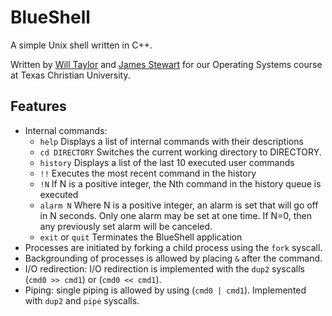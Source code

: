 # BlueShell
A simple Unix shell written in C++.

Written by [Will Taylor](https://github.com/fire-at-will) and [James Stewart](https://github.com/stewratking) for our Operating Systems course at Texas Christian University.


Features
-----------------
* Internal commands:
  * `help` Displays a list of internal commands with their descriptions
  * `cd DIRECTORY` Switches the current working directory to DIRECTORY.
  * `history` Displays a list of the last 10 executed user commands
  * `!!` Executes the most recent command in the history
  * `!N` If N is a positive integer, the Nth command in the history queue is executed
  * `alarm N` Where N is a positive integer, an alarm is set that will go off in N seconds. Only one alarm may be set at one time. If N=0, then any previously set alarm will be canceled.
  * `exit` or `quit` Terminates the BlueShell application
* Processes are initiated by forking a child process using the `fork` syscall.
* Backgrounding of processes is allowed by placing `&` after the command.
* I/O redirection: I/O redirection is implemented with the `dup2` syscalls (`cmd0 >> cmd1`) or (`cmd0 << cmd1`).
* Piping: single piping is allowed by using (`cmd0 | cmd1`). Implemented with `dup2` and `pipe` syscalls.

